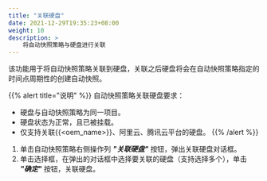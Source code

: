```yaml
---
title: "关联硬盘"
date: 2021-12-29T19:35:23+08:00
weight: 10
description: >
    将自动快照策略与硬盘进行关联
---
```


该功能用于将自动快照策略关联到硬盘，关联之后硬盘将会在自动快照策略指定的时间点周期性的创建自动快照。

{{% alert title="说明" %}}
自动快照策略关联硬盘要求：

- 硬盘与自动快照策略为同一项目。
- 硬盘状态为正常，且已被挂载。
- 仅支持关联{{<oem_name>}}、阿里云、腾讯云平台的硬盘。
{{% /alert %}}

1. 单击自动快照策略右侧操作列 **_"关联硬盘"_** 按钮，弹出关联硬盘对话框。
2. 单击选择框，在弹出的对话框中选择要关联的硬盘（支持选择多个），单击 **_"确定"_** 按钮，关联硬盘。